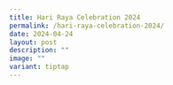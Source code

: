 ```yaml
---
title: Hari Raya Celebration 2024
permalink: /hari-raya-celebration-2024/
date: 2024-04-24
layout: post
description: ""
image: ""
variant: tiptap
---
```

